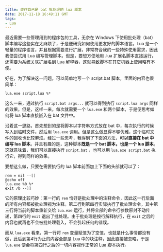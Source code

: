```yaml
---
title: 装作自己是 bat 批处理的 lua 脚本
date: 2017-11-18 16:49:11 GMT
tags:
- Lua
---
```


最近需要一些管理用到的程序包的工具，无奈在 Windows 下使用批处理（bat）脚本编写这些实在太麻烦了，于是便研究如何使用更友好的脚本语言。Lua 是一个轻量的程序语言，并且根据需要进行扩展，非常符合我的一些特殊使用需求，因此我便尝试用 Lua 编写管理脚本。但是，要想方便地用 .lua 扩展名脚本直接运行，还需要为系统关联扩展名到 Lua 解释器，这就导致脚本在其它机器上使用略有不便。

好在，为了解决这一问题，可以简单地写一个 script.bat 脚本，里面的内容也很简单：

```
lua.exe script.lua %*
```

这么一来，通过执行 `script.bat args...` 就可以得到执行 `script.lua args` 同样的效果。但是，这样一来，每次就需要一个 `lua.exe` 和两个脚本，于是便思考如何将 lua 脚本直接嵌入在 bat 文件中。

沿着这一思路，首先想到的是将脚本以字符串方式放在 bat 中，每次执行的时候写入到临时文件，然后用 `lua.exe` 调用。但是这么做显得不够优雅，这个临时文件的回收也比较麻烦。经过一些思考，我得到了下面的方法，**可以直接在 bat 中编写 lua 脚本**。并且有趣的是，这种脚本**既是一个 bat 脚本，也是一个 lua 脚本**。这就意味着，我们可以直接执行 `script.bat` ，也可以用 `lua.exe script.bat` 执行它，得到同样的效果。

要想这么做，只要在需要执行的 lua 脚本前面加上下面的头部就可以了：

```
rem = nil --[[
@echo off
lua.exe %0 %*
exit /b --]]
```

它的原理比较巧妙：第一行的 `rem` 恰好是批处理中的注释命令，因此这一行后面的所有内容都被批处理视为注释。第二行到第四行实际执行了批处理命令，其中第三行将当前的脚本重新交给 `lua.exe` 运行，并将全部的命令行参数原封不动传递，第四行的 `exit` 退出了批处理。由于批处理是按行解释执行，在 `exit` 之后的内容也就再也不会被批处理载入，不会引起任何的错误。

而从 `lua.exe` 看来，第一行将 `rem` 变量赋值为了空值，也就是什么事情都没有做，此后到第4行为止的内容全部是 Lua 中的块注释，因此直接被忽略，于是 `lua.exe` 便会将第四行之后的一切内容视作正常的 Lua 脚本执行。

